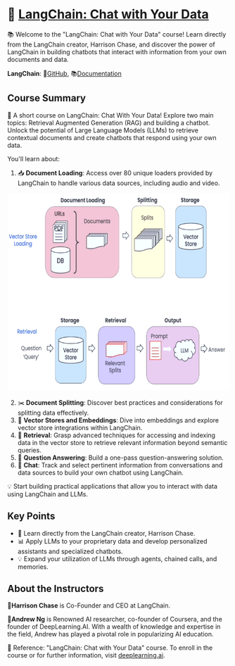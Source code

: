 # 🚀 [LangChain: Chat with Your Data](https://www.deeplearning.ai/short-courses/langchain-chat-with-your-data/?utm_campaign=langchain-launch&utm_medium=email&_hsmi=265152429&_hsenc=p2ANqtz-9UlYz5c-nRZMfgLCGV8A8NUouNPlJfr2zlCSVvOQ1Ma_u2OkBGboSEw-clvdMEiHEAqv123vqBbIPY616OFPjKODkF4g&utm_content=265152429&utm_source=hs_email) 

📚 Welcome to the "LangChain: Chat with Your Data" course! Learn directly from the LangChain creator, Harrison Chase, and discover the power of LangChain in building chatbots that interact with information from your own documents and data. 

**LangChain**:  🔗[GitHub](https://github.com/hwchase17/langchain), 📚[Documentation](https://python.langchain.com/en/latest/index.html)

## Course Summary
📖 A short course on LangChain: Chat With Your Data! Explore two main topics: Retrieval Augmented Generation (RAG) and building a chatbot. Unlock the potential of Large Language Models (LLMs) to retrieve contextual documents and create chatbots that respond using your own data. 

You'll learn about:
1. 📥 **Document Loading**: Access over 80 unique loaders provided by LangChain to handle various data sources, including audio and video.

<p align="center">
<img src="images/L1-Document_loading.png" height="450"> 
</p>

2. ✂️ **Document Splitting**: Discover best practices and considerations for splitting data effectively.
3. 🧮 **Vector Stores and Embeddings**: Dive into embeddings and explore vector store integrations within LangChain.
4. 🔄 **Retrieval**: Grasp advanced techniques for accessing and indexing data in the vector store to retrieve relevant information beyond semantic queries.
5. 🤔 **Question Answering**: Build a one-pass question-answering solution.
6. 💬 **Chat**: Track and select pertinent information from conversations and data sources to build your own chatbot using LangChain.

💡 Start building practical applications that allow you to interact with data using LangChain and LLMs. 

## Key Points
- 🔑 Learn directly from the LangChain creator, Harrison Chase.
- 📊 Apply LLMs to your proprietary data and develop personalized assistants and specialized chatbots. 
- 💡 Expand your utilization of LLMs through agents, chained calls, and memories. 

## About the Instructors
🌟**Harrison Chase** is Co-Founder and CEO at LangChain.

🌟**Andrew Ng** is Renowned AI researcher, co-founder of Coursera, and the founder of DeepLearning.AI. With a wealth of knowledge and expertise in the field, Andrew has played a pivotal role in popularizing AI education.

🔗 Reference: "LangChain: Chat with Your Data" course. To enroll in the course or for further information, visit [deeplearning.ai](https://www.deeplearning.ai).
